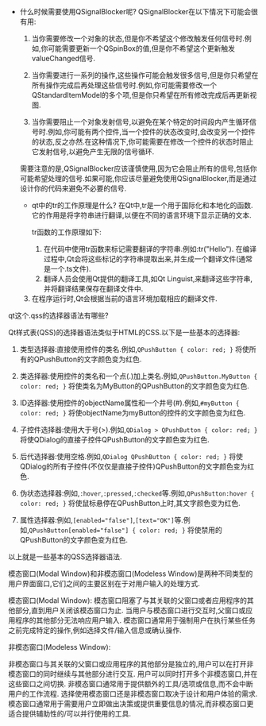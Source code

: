 * 什么时候需要使用QSignalBlocker呢?
    QSignalBlocker在以下情况下可能会很有用:

    1. 当你需要修改一个对象的状态,但是你不希望这个修改触发任何信号时.例如,你可能需要更新一个QSpinBox的值,但是你不希望这个更新触发valueChanged信号.

    2. 当你需要进行一系列的操作,这些操作可能会触发很多信号,但是你只希望在所有操作完成后再处理这些信号时.例如,你可能需要修改一个QStandardItemModel的多个项,但是你只希望在所有修改完成后再更新视图.

    3. 当你需要阻止一个对象发射信号,以避免在某个特定的时间段内产生循环信号时.例如,你可能有两个控件,当一个控件的状态改变时,会改变另一个控件的状态,反之亦然.在这种情况下,你可能需要在修改一个控件的状态时阻止它发射信号,以避免产生无限的信号循环.

    需要注意的是,QSignalBlocker应该谨慎使用,因为它会阻止所有的信号,包括你可能希望处理的信号.如果可能,你应该尽量避免使用QSignalBlocker,而是通过设计你的代码来避免不必要的信号.

    * qt中的tr的工作原理是什么?
        在Qt中,tr是一个用于国际化和本地化的函数.它的作用是将字符串进行翻译,以便在不同的语言环境下显示正确的文本.

        tr函数的工作原理如下:
        1. 在代码中使用tr函数来标记需要翻译的字符串.例如:tr("Hello").
        在编译过程中,Qt会将这些标记的字符串提取出来,并生成一个翻译文件(通常是一个.ts文件).
        2. 翻译人员会使用Qt提供的翻译工具,如Qt Linguist,来翻译这些字符串,并将翻译结果保存在翻译文件中.
     3. 在程序运行时,Qt会根据当前的语言环境加载相应的翻译文件.


qt这个.qss的选择器语法有哪些?

Qt样式表(QSS)的选择器语法类似于HTML的CSS.以下是一些基本的选择器:

1. 类型选择器:直接使用控件的类名.例如,`QPushButton { color: red; }` 将使所有的QPushButton的文字颜色变为红色.

2. 类选择器:使用控件的类名和一个点(.)加上类名.例如,`QPushButton.MyButton { color: red; }` 将使类名为MyButton的QPushButton的文字颜色变为红色.

3. ID选择器:使用控件的objectName属性和一个井号(#).例如,`#myButton { color: red; }` 将使objectName为myButton的控件的文字颜色变为红色.

4. 子控件选择器:使用大于号(>).例如,`QDialog > QPushButton { color: red; }` 将使QDialog的直接子控件QPushButton的文字颜色变为红色.

5. 后代选择器:使用空格.例如,`QDialog QPushButton { color: red; }` 将使QDialog的所有子控件(不仅仅是直接子控件)QPushButton的文字颜色变为红色.

6. 伪状态选择器:例如,`:hover`,`:pressed`,`:checked`等.例如,`QPushButton:hover { color: red; }` 将使鼠标悬停在QPushButton上时,其文字颜色变为红色.

7. 属性选择器:例如,`[enabled="false"]`,`[text="OK"]`等.例如,`QPushButton[enabled="false"] { color: red; }` 将使禁用的QPushButton的文字颜色变为红色.

以上就是一些基本的QSS选择器语法.

模态窗口(Modal Window)和非模态窗口(Modeless Window)是两种不同类型的用户界面窗口,它们之间的主要区别在于对用户输入的处理方式.

模态窗口(Modal Window):
模态窗口阻塞了与其关联的父窗口或者应用程序的其他部分,直到用户关闭该模态窗口为止.
当用户与模态窗口进行交互时,父窗口或应用程序的其他部分无法响应用户输入.
模态窗口通常用于强制用户在执行某些任务之前完成特定的操作,例如选择文件/输入信息或确认操作.

非模态窗口(Modeless Window):

非模态窗口与其关联的父窗口或应用程序的其他部分是独立的,用户可以在打开非模态窗口的同时继续与其他部分进行交互.
用户可以同时打开多个非模态窗口,并在这些窗口之间切换.
非模态窗口通常用于提供额外的工具/选项或信息,而不会中断用户的工作流程.
选择使用模态窗口还是非模态窗口取决于设计和用户体验的需求.模态窗口通常用于需要用户立即做出决策或提供重要信息的情况,而非模态窗口更适合提供辅助性的/可以并行使用的工具.